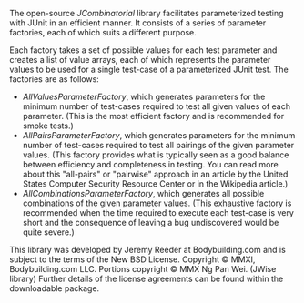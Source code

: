 The open-source *JCombinatorial* library facilitates parameterized testing with JUnit in an efficient manner. It consists of a series of parameter factories, each of which suits a different purpose.

Each factory takes a set of possible values for each test parameter and creates a list of value arrays, each of which represents the parameter values to be used for a single test-case of a parameterized JUnit test. The factories are as follows:
* _AllValuesParameterFactory_, which generates parameters for the minimum number of test-cases required to test all given values of each parameter. (This is the most efficient factory and is recommended for smoke tests.)
* _AllPairsParameterFactory_, which generates parameters for the minimum number of test-cases required to test all pairings of the given parameter values. (This factory provides what is typically seen as a good balance between efficiency and completeness in testing. You can read more about this "all-pairs" or "pairwise" approach in an article by the United States Computer Security Resource Center or in the Wikipedia article.)
* _AllCombinationsParameterFactory_, which generates all possible combinations of the given parameter values. (This exhaustive factory is recommended when the time required to execute each test-case is very short and the consequence of leaving a bug undiscovered would be quite severe.)

This library was developed by Jeremy Reeder at Bodybuilding.com and is subject to the terms of the New BSD License. Copyright © MMXI, Bodybuilding.com LLC. Portions copyright © MMX Ng Pan Wei. (JWise library) Further details of the license agreements can be found within the downloadable package.
